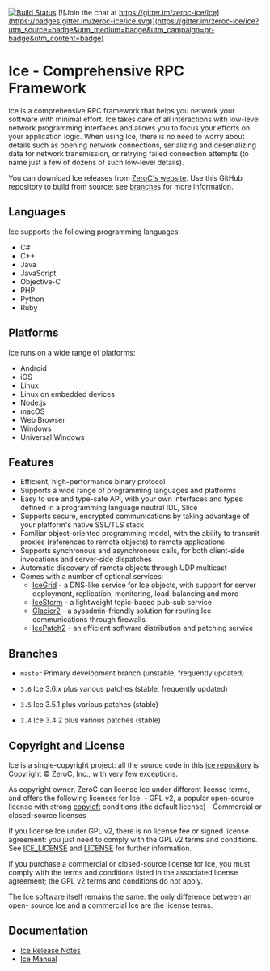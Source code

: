 [![Build Status](https://travis-ci.org/zeroc-ice/ice.svg?branch=master)](https://travis-ci.org/zeroc-ice/ice) [![Join the chat at https://gitter.im/zeroc-ice/ice](https://badges.gitter.im/zeroc-ice/ice.svg)](https://gitter.im/zeroc-ice/ice?utm_source=badge&utm_medium=badge&utm_campaign=pr-badge&utm_content=badge)

# Ice - Comprehensive RPC Framework

Ice is a comprehensive RPC framework that helps you network your software with
minimal effort. Ice takes care of all interactions with low-level network
programming interfaces and allows you to focus your efforts on your application
logic. When using Ice, there is no need to worry about details such as opening
network connections, serializing and deserializing data for network
transmission, or retrying failed connection attempts (to name just a few of
dozens of such low-level details).

You can download Ice releases from [ZeroC's
website](https://zeroc.com/downloads/ice). Use this GitHub repository to build
from source; see [branches](#branches) for more information.

## Languages

Ice supports the following programming languages:

- C#
- C++
- Java
- JavaScript
- Objective-C
- PHP
- Python
- Ruby

## Platforms

Ice runs on a wide range of platforms:

- Android
- iOS
- Linux
- Linux on embedded devices
- Node.js
- macOS
- Web Browser
- Windows
- Universal Windows

## Features

- Efficient, high-performance binary protocol
- Supports a wide range of programming languages and platforms
- Easy to use and type-safe API, with your own interfaces and types defined in
  a programming language neutral IDL, Slice
- Supports secure, encrypted communications by taking advantage of your
  platform's native SSL/TLS stack
- Familiar object-oriented programming model, with the ability to transmit
  proxies (references to remote objects) to remote applications
- Supports synchronous and asynchronous calls, for both client-side invocations
  and server-side dispatches
- Automatic discovery of remote objects through UDP multicast
- Comes with a number of optional services:
    - [IceGrid](https://zeroc.com/products/ice/services/icegrid) - a DNS-like
    service for Ice objects, with support for server deployment, replication,
    monitoring, load-balancing and more
    - [IceStorm](https://zeroc.com/products/ice/services/icestorm) - a
    lightweight topic-based pub-sub service
    - [Glacier2](https://zeroc.com/products/ice/services/glacier2) - a
    sysadmin-friendly solution for routing Ice communications through firewalls
    - [IcePatch2](https://zeroc.com/products/ice/services/icepatch2) - an
    efficient software distribution and patching service

## Branches

- `master`
  Primary development branch (unstable, frequently updated)

- `3.6`
  Ice 3.6.x plus various patches (stable, frequently updated)

- `3.5`
  Ice 3.5.1 plus various patches (stable)

- `3.4`
  Ice 3.4.2 plus various patches (stable)

## Copyright and License

Ice is a single-copyright project: all the source code in this [ice
repository](https://github.com/zeroc-ice/ice) is Copyright &copy; ZeroC, Inc.,
with very few exceptions.

As copyright owner, ZeroC can license Ice under different license terms, and
offers the following licenses for Ice: - GPL v2, a popular open-source license
with strong [copyleft](http://en.wikipedia.org/wiki/Copyleft) conditions (the
default license) - Commercial or closed-source licenses

If you license Ice under GPL v2, there is no license fee or signed license
agreement: you just need to comply with the GPL v2 terms and conditions. See
[ICE_LICENSE](./ICE_LICENSE) and [LICENSE](./LICENSE) for further information.

If you purchase a commercial or closed-source license for Ice, you must comply
with the terms and conditions listed in the associated license agreement; the
GPL v2 terms and conditions do not apply.

The Ice software itself remains the same: the only difference between an open-
source Ice and a commercial Ice are the license terms.

## Documentation

- [Ice Release Notes](https://doc.zeroc.com/display/Rel/Ice+3.7.0+Release+Notes)
- [Ice Manual](https://doc.zeroc.com/display/Ice37/Home)
